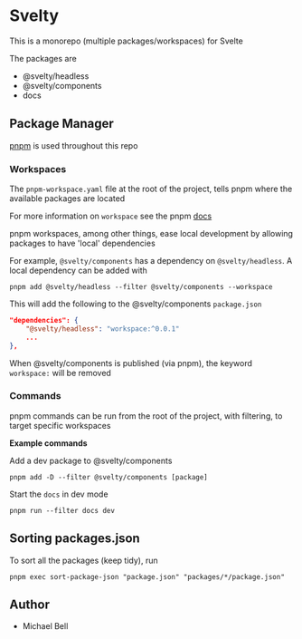 # Svelty

This is a monorepo (multiple packages/workspaces) for Svelte

The packages are

- @svelty/headless
- @svelty/components
- docs

## Package Manager

[pnpm](https://pnpm.io/) is used throughout this repo

### Workspaces

The `pnpm-workspace.yaml` file at the root of the project, tells pnpm where the available packages are located

For more information on `workspace` see the pnpm [docs](https://pnpm.io/workspaces)

pnpm workspaces, among other things, ease local development by allowing packages to have 'local' dependencies

For example, `@svelty/components` has a dependency on `@svelty/headless`. A local dependency can be added with

```shell
pnpm add @svelty/headless --filter @svelty/components --workspace
```

This will add the following to the @svelty/components `package.json`

```json
"dependencies": {
	"@svelty/headless": "workspace:^0.0.1"
    ...
},
```

When @svelty/components is published (via pnpm), the keyword `workspace:` will be removed

### Commands

pnpm commands can be run from the root of the project, with filtering, to target specific workspaces

**Example commands**

Add a dev package to @svelty/components

```shell
pnpm add -D --filter @svelty/components [package]
```

Start the `docs` in dev mode

```shell
pnpm run --filter docs dev
```

## Sorting packages.json

To sort all the packages (keep tidy), run

```
pnpm exec sort-package-json "package.json" "packages/*/package.json"
```

## Author

- Michael Bell
